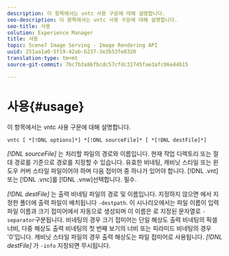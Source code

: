 ```yaml
---
description: 이 항목에서는 vntc 사용 구문에 대해 설명합니다.
seo-description: 이 항목에서는 vntc 사용 구문에 대해 설명합니다.
seo-title: 사용
solution: Experience Manager
title: 사용
topic: Scene7 Image Serving - Image Rendering API
uuid: 251aa1a0-5f19-42ab-b237-3e3b53fe8320
translation-type: tm+mt
source-git-commit: 7bc7b3a86fbcdc57cfdc31745fae3afc06e44b15

---
```



# 사용{#usage}

이 항목에서는 vntc 사용 구문에 대해 설명합니다.

`vntc [ *[!DNL options]*] *[!DNL sourceFile]* [ *[!DNL destFile]*]`

*[!DNL sourceFile]* 는 처리할 파일의 경로와 이름입니다. 현재 작업 디렉토리 또는 절대 경로를 기준으로 경로를 지정할 수 있습니다. 유효한 비네팅, 캐비닛 스타일 또는 윈도우 커버 스타일 파일이어야 하며 다음 접미어 중 하나가 있어야 합니다. [!DNL .vnt]또는 [!DNL .vnc]를 [!DNL .vnw]선택합니다. 필수.

*[!DNL destFile]* 는 출력 비네팅 파일의 경로 및 이름입니다. 지정하지 않으면 에서 지정한 폴더에 출력 파일이 배치됩니다 `-destpath`. 이 시나리오에서는 파일 이름이 입력 파일 이름과 크기 접미어에서 자동으로 생성되며 이 이름은 로 지정된 문자열로 `-separator`구분됩니다. 비네팅의 경우 크기 접미어는 단일 해상도 출력 비네팅의 픽셀 너비, 다중 해상도 출력 비네팅의 첫 번째 보기의 너비 또는 피라미드 비네팅의 경우 &#39;0&#39;입니다. 캐비닛 스타일 파일의 경우 출력 해상도는 파일 접미어로 사용됩니다. *[!DNL destFile]* 가 `-info` 지정되면 무시됩니다.
